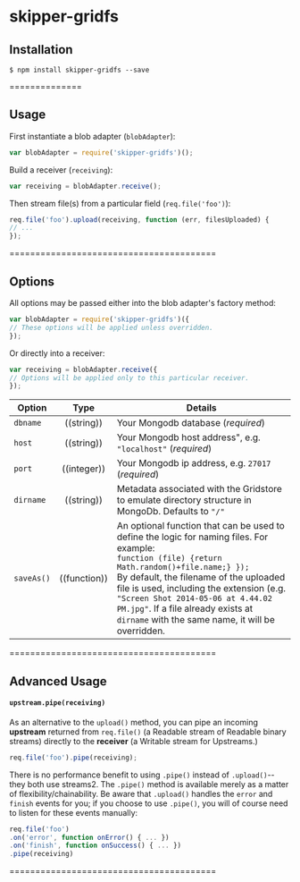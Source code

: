 skipper-gridfs
==============

## Installation

```
$ npm install skipper-gridfs --save
```

==============

## Usage

First instantiate a blob adapter (`blobAdapter`):

```js
var blobAdapter = require('skipper-gridfs')();
```

Build a receiver (`receiving`):

```js
var receiving = blobAdapter.receive();
```

Then stream file(s) from a particular field (`req.file('foo')`):

```js
req.file('foo').upload(receiving, function (err, filesUploaded) {
// ...
});
```

========================================

## Options

All options may be passed either into the blob adapter's factory method:

```js
var blobAdapter = require('skipper-gridfs')({
// These options will be applied unless overridden.
});
```

Or directly into a receiver:

```js
var receiving = blobAdapter.receive({
// Options will be applied only to this particular receiver.
});
```


| Option    | Type       | Details |
|-----------|:----------:|---------|
| `dbname`     | ((string)) | Your Mongodb database (_required_) |
| `host`     | ((string)) | Your Mongodb host address", e.g. `"localhost"` (_required_) |
| `port`     | ((integer)) | Your Mongodb ip address, e.g. `27017` (_required_) |
| `dirname`  | ((string)) | Metadata associated with the Gridstore to emulate directory structure in MongoDb. Defaults to `"/"`
| `saveAs()`  | ((function)) | An optional function that can be used to define the logic for naming files. For example: <br/> `function (file) {return Math.random()+file.name;} });` <br/> By default, the filename of the uploaded file is used, including the extension (e.g. `"Screen Shot 2014-05-06 at 4.44.02 PM.jpg"`.  If a file already exists at `dirname` with the same name, it will be overridden. |

========================================

## Advanced Usage

#### `upstream.pipe(receiving)`

As an alternative to the `upload()` method, you can pipe an incoming **upstream** returned from `req.file()` (a Readable stream of Readable binary streams) directly to the **receiver** (a Writable stream for Upstreams.)

```js
req.file('foo').pipe(receiving);
```

There is no performance benefit to using `.pipe()` instead of `.upload()`-- they both use streams2.  The `.pipe()` method is available merely as a matter of flexibility/chainability.  Be aware that `.upload()` handles the `error` and `finish` events for you; if you choose to use `.pipe()`, you will of course need to listen for these events manually:

```js
req.file('foo')
.on('error', function onError() { ... })
.on('finish', function onSuccess() { ... })
.pipe(receiving)
```

========================================